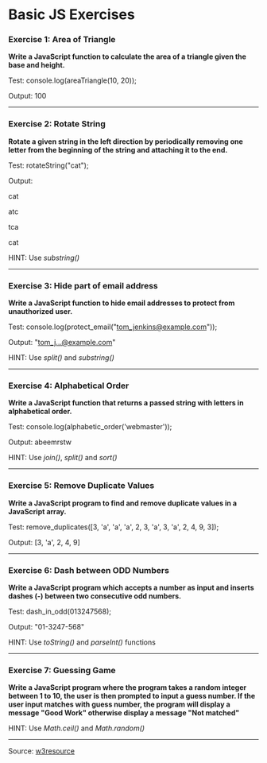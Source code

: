 # Basic JS Exercises

### Exercise 1: Area of Triangle

**Write a JavaScript function to calculate the area of a triangle given the base and height.**

Test:
console.log(areaTriangle(10, 20));

Output:
100

------

### Exercise 2: Rotate String

**Rotate a given string in the left direction by periodically removing one letter from the beginning of the string and attaching it to the end.**

Test:
rotateString("cat");

Output:

cat

atc

tca

cat

HINT: Use *substring()*

------

### Exercise 3: Hide part of email address

**Write a JavaScript function to hide email addresses to protect from unauthorized user.**

Test:
console.log(protect_email("tom_jenkins@example.com"));

Output:
"tom_j...@example.com"

HINT: Use *split()* and *substring()*

------

### Exercise 4: Alphabetical Order

**Write a JavaScript function that returns a passed string with letters in alphabetical order.**

Test:
console.log(alphabetic_order('webmaster'));

Output:
abeemrstw

HINT: Use *join()*, *split()* and *sort()*

------

### Exercise 5: Remove Duplicate Values

**Write a JavaScript program to find and remove duplicate values in a JavaScript array.**

Test:
remove_duplicates([3, 'a', 'a', 'a', 2, 3, 'a', 3, 'a', 2, 4, 9, 3]);

Output:
[3, 'a', 2, 4, 9]

------

### Exercise 6: Dash between ODD Numbers

**Write a JavaScript program which accepts a number as input and inserts dashes (-) between two consecutive odd numbers.**

Test:
dash_in_odd(013247568);

Output:
"01-3247-568"

HINT: Use *toString()* and *parseInt()* functions 

------

### Exercise 7: Guessing Game

**Write a JavaScript program where the program takes a random integer between 1 to 10, the user is then prompted to input a guess number. If the user input matches with guess number, the program will display a message "Good Work" otherwise display a message "Not matched"**

HINT: Use *Math.ceil()* and *Math.random()*

------

Source: [w3resource](http://www.w3resource.com/)
